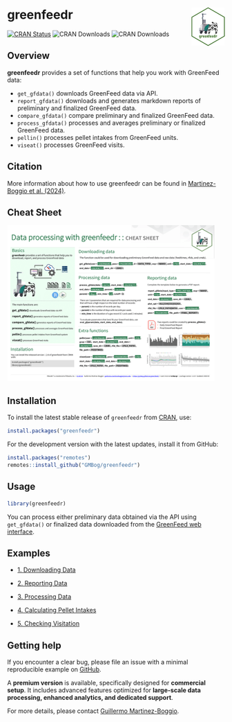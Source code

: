 
<!-- README.md is generated from README.Rmd. Please edit that file -->

# greenfeedr <img src="man/figures/GFSticker.png" align="right" width="15.2%"/>

<!-- badges: start -->

[![CRAN
Status](https://www.r-pkg.org/badges/version/greenfeedr)](https://CRAN.R-project.org/package=greenfeedr)
![CRAN
Downloads](https://cranlogs.r-pkg.org/badges/grand-total/greenfeedr)
![CRAN
Downloads](https://cranlogs.r-pkg.org/badges/last-month/greenfeedr)
<!-- badges: end -->

## Overview

**greenfeedr** provides a set of functions that help you work with
GreenFeed data:

- `get_gfdata()` downloads GreenFeed data via API.
- `report_gfdata()` downloads and generates markdown reports of
  preliminary and finalized GreenFeed data.
- `compare_gfdata()` compare preliminary and finalized GreenFeed data.
- `process_gfdata()` processes and averages preliminary or finalized
  GreenFeed data.
- `pellin()` processes pellet intakes from GreenFeed units.
- `viseat()` processes GreenFeed visits.

## Citation

More information about how to use greenfeedr can be found in
[Martinez-Boggio et al. (2024)](https://doi.org/10.3168/jdsc.2024-0662).

## Cheat Sheet

<a href="https://github.com/GMBog/greenfeedr/raw/main/man/figures/Cheatsheet.pdf"><img src="https://github.com/GMBog/greenfeedr/raw/main/man/figures/Cheatsheet.png" width="480" height="360"/></a>

## Installation

To install the latest stable release of `greenfeedr` from
[CRAN](https://CRAN.R-project.org/package=greenfeedr), use:

``` r
install.packages("greenfeedr")
```

For the development version with the latest updates, install it from
GitHub:

``` r
install.packages("remotes")
remotes::install_github("GMBog/greenfeedr")
```

## Usage

``` r
library(greenfeedr)
```

You can process either preliminary data obtained via the API using
`get_gfdata()` or finalized data downloaded from the [GreenFeed web
interface](https://ext.c-lockinc.com/greenfeed/data.php).

## Examples

- [1. Downloading
  Data](https://github.com/GMBog/greenfeedr/tree/main/inst/md/DownloadData.md)

- [2. Reporting
  Data](https://github.com/GMBog/greenfeedr/tree/main/inst/md/ReportData.md)

- [3. Processing
  Data](https://github.com/GMBog/greenfeedr/tree/main/inst/md/ProcessData.md)

- [4. Calculating Pellet
  Intakes](https://github.com/GMBog/greenfeedr/tree/main/inst/md/PelletIntakes.md)

- [5. Checking
  Visitation](https://github.com/GMBog/greenfeedr/tree/main/inst/md/Visitation.md)

## Getting help

If you encounter a clear bug, please file an issue with a minimal
reproducible example on [GitHub](https://github.com/GMBog/greenfeedr).

A **premium version** is available, specifically designed for
**commercial setup**. It includes advanced features optimized for
**large-scale data processing, enhanced analytics, and dedicated
support**.

For more details, please contact [Guillermo
Martinez-Boggio](mailto:guillermo.martinezboggio@wisc.edu).
